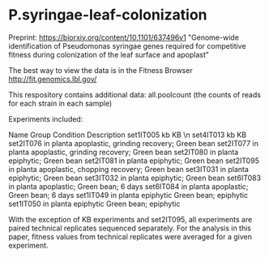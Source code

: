 # P.syringae-leaf-colonization

Preprint:
https://biorxiv.org/content/10.1101/637496v1
"Genome-wide identification of Pseudomonas syringae genes required for competitive fitness during colonization of the leaf surface and apoplast"

The best way to view the data is in the Fitness Browser
http://fit.genomics.lbl.gov/

This respository contains additional data:
all.poolcount (the counts of reads for each strain in each sample)

Experiments included:

Name	Group	Condition	Description
set1IT005	kb		KB \n
set4IT013	kb		KB
set2IT076	in planta		apoplastic, grinding recovery; Green bean
set2IT077	in planta		apoplastic, grinding recovery; Green bean
set2IT080	in planta		epiphytic; Green bean
set2IT081	in planta		epiphytic; Green bean
set2IT095	in planta		apoplastic, chopping recovery; Green bean
set3IT031	in planta		epiphytic; Green bean
set3IT032	in planta		epiphytic; Green bean
set6IT083	in planta		apoplastic; Green bean; 6 days
set6IT084	in planta		apoplastic; Green bean; 6 days
set1IT049	in planta	epiphytic	Green bean; epiphytic
set1IT050	in planta	epiphytic	Green bean; epiphytic

With the exception of KB experiments and set2IT095, all experiments are paired technical replicates sequenced separately.
For the analysis in this paper, fitness values from technical replicates were averaged for a given experiment. 
